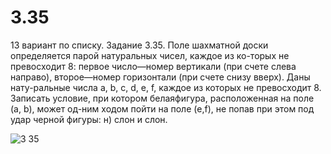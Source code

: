 # 3.35
13 вариант по списку. 
Задание 3.35. Поле шахматной доски определяется парой натуральных чисел, каждое из ко-торых не превосходит 8: первое число—номер вертикали (при счете слева направо), второе—номер горизонтали (при счете снизу вверх). Даны нату-ральные числа a, b, c, d, e, f, каждое из которых не превосходит 8. Записать условие, при котором белаяфигура, расположенная на поле (a, b), может од-ним ходом пойти на поле (e,f), не попав при этом под удар черной фигуры: н) слон и слон.

![3 35](https://user-images.githubusercontent.com/85027066/196477345-446dbfe4-8aea-41f1-83cb-5b4f306ea62a.png)
